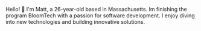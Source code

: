 

Hello! 👋 I'm Matt, a 26-year-old based in Massachusetts. Im finishing the program BloomTech with a passion for software development. I enjoy diving into new technologies and building innovative solutions.





